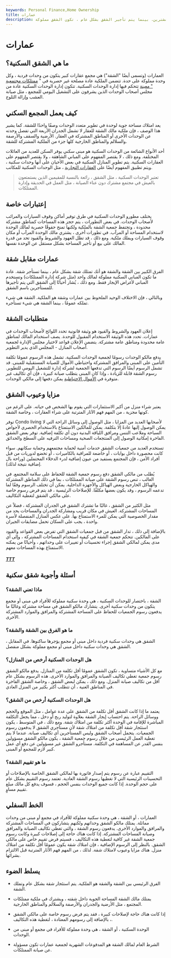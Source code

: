 ```yaml
---
keywords: Personal Finance,Home Ownership
title: عمارات
description: الوحدات السكنية أو الوحدات السكنية هي وحدات سكنية في مجمع عقاري كبير يتم بيعها للمشترين. بينما يتم تأجير الشقق بشكل عام ، تكون الشقق مملوكة.
---
```


# عمارات
## ما هي الشقق السكنية؟

العمارات (وتسمى أيضًا "الشقة") هي مجمع عقارات كبير يتكون من وحدات فردية ، وكل وحدة مملوكة على حدة. تتضمن الملكية عادة مصلحة غير حصرية في " [ممتلكات مجتمعية " معينة](/communityproperty) تتحكم فيها إدارة الوحدات السكنية. تتكون إدارة الوحدات السكنية عادة من مجلس أصحاب الوحدات الذين يشرفون على التشغيل اليومي للمجمع ، مثل صيانة العشب وإزالة الثلوج.

## كيف يعمل المجمع السكني

يعد امتلاك مساحة جوية لوحدة في تطوير متعدد الوحدات وصفًا واحدًا للشقة. كما يشير هذا الوصف ، فإن ملكية مالك الشقة للعقار لا تشمل الجدران الأربعة التي تفصل وحدته عن الوحدات الأخرى أو المناطق المشتركة في العقار. الأرضية والسقف والأرصفة والسلالم والمناطق الخارجية كلها جزء من الملكية المشتركة للشقة.

أحد الأنواع الشائعة من الوحدات السكنية هو مبنى سكني يوفر السكن للعديد من العائلات المختلفة. ومع ذلك ، لا يقتصر المفهوم على المباني الشاهقة ، ولا يقتصر المفهوم على العقارات السكنية. يتم تطوير المنازل السكنية في بعض الأحيان على أنها وحدات سكنية ، ويتم تطبيق المفهوم أيضًا على [العقارات التجارية](/commercial-property) ، مثل الوحدات السكنية للمكاتب.

> تعتبر الوحدات السكنية ، مثل الشقق ، رائعة بالنسبة للمقيمين الذين يستمتعون بالعيش في مجتمع مشترك دون عناء الصيانة ، مثل العمل في الحديقة وإدارة الممتلكات.

>

## إعتبارات خاصة

يختلف مطورو الوحدات السكنية في طرق توفير أماكن وقوف السيارات والمرائب لأصحاب الوحدات. في بعض التطورات ، يتم حجز هذه المساحات كمناطق مشتركة محدودة ، وتحتفظ جمعية الشقة بالملكية ولكنها تمنح حقوقًا حصرية لمالك الوحدة لاستخدام المساحة أو المرآب. في تطورات أخرى ، يشتري مالك الوحدة المرآب أو مكان وقوف السيارات ويملك ملكية. ومع ذلك ، قد تظل العهود والشروط والقيود تحد من قدرة المالك على بيع أو تأجير المساحة بشكل مستقل عن الوحدة نفسها.

## عمارات مقابل شقة

الفرق الكبير بين الشقة والشقة هو أنك تمتلك شقة بشكل عام ، بينما تستأجر شقة. عادة ما تكون المباني السكنية مملوكة لمالك واحد (مثل شركة إدارة الممتلكات) وتستخدم المباني لأغراض الإيجار فقط. ومع ذلك ، يُشار أحيانًا إلى الشقق التي يتم تأجيرها للمستأجرين باسم الشقق.

وبالتالي ، فإن الاختلاف الوحيد الملحوظ بين عمارات وشقة هو الملكية. الشقة هي شيء تملكه عمومًا ، بينما الشقة هي شيء تستأجره.

## متطلبات الشقة

إعلان العهود والشروط والقيود هو وثيقة قانونية تحدد اللوائح لأصحاب الوحدات في عمارات. تحدد هذه الوثيقة الاستخدام المقبول للوحدة. يصف استخدام المالك لمناطق عامة محدودة ومناطق عامة مشتركة. يتضمن الإعلان قواعد لاختيار مجلس الإدارة لجمعية أصحاب المنازل - المجلس الذي يدير التطوير.

يدفع مالكو الوحدات رسومًا لجمعية الوحدات السكنية. تشمل هذه الرسوم عمومًا تكلفة التأمين على المبنى والمرافق المشتركة واحتياطي الأموال للصيانة المستقبلية للمبنى. قد تشمل الرسوم أيضًا الرسوم التي تدفعها الجمعية لشركة إدارة للتشغيل اليومي للتطوير. رسوم الشقة قابلة للزيادة ، وإذا كان المبنى يتطلب صيانة كبيرة ، فإن أي تكاليف غير متوفرة في [الأموال الاحتياطية](/reservefund) يمكن دفعها إلى مالكي الوحدات.

## مزايا وعيوب الشقق

يعتبر شراء منزل من أكبر الاستثمارات التي يقوم بها الشخص في حياته. على الرغم من كونها مجزية ، من المهم فهم الآثار المترتبة على شراء العقارات ، وخاصة الشقة.

توفر Condo living لأصحابها العديد من المزايا ، مثل الوصول إلى وسائل الراحة التي لا يمكن الوصول إليها عادةً إلا بتكلفة. يمكن للمالكين الاستمتاع بالاستخدام الحصري لأحواض السباحة وملاعب التنس ومرافق اللياقة البدنية دون أي تكلفة إضافية. توفر بعض الشقق الفاخرة إمكانية الوصول إلى المنتجعات الصحية ومساحات الترفيه على السطح والحدائق.

تستخدم العديد من جمعيات الشقق خدمات أمنية لحماية مجتمعهم وحماية سكانهم. سواء كانت محصورة داخل بوابات ، أو خاضعة للمراقبة بالكاميرات ، أو تخضع لدوريات من قبل أفراد الأمن ، فإن المجتمع يستفيد من عيون إضافية لدرء الدخلاء المحتملين (وراحة بال إضافية نتيجة لذلك).

يُطلب من مالكي الشقق دفع رسوم جمعية الشقة للحفاظ على سلامة المجتمع. في الغالب ، تنص رسوم الشقة على صيانة الممتلكات ، بما في ذلك المناطق المشتركة والهياكل الخارجية وبعض الهياكل والأجهزة الداخلية. يمكن أن تختلف الرسوم وفقًا لما تدعمه الرسوم ، وقد يكون بعضها مكلفًا. للإصلاحات الرئيسية ، قد يتم فرض رسوم خاصة على مالكي الشقق لتغطية التكاليف.

مثل الكثير من الشقق ، غالبًا ما تشترك الشقق في الجدران المشتركة ، فضلاً عن المساحات المشتركة. العيش في مكان قريب ومشاركة الجدران والمساحات يحد من مقدار الخصوصية التي يمكن للمرء الاستمتاع بها. على عكس المنازل المنفصلة لأسرة واحدة ، يجب على السكان تحمل مضايقات الجيران.

بالإضافة إلى ذلك ، تدار الشقق من قبل جمعيات الشقق التي تفرض بعض القواعد والقيود على المالكين. تتحكم جمعية الشقة في كيفية استخدام المساحات المشتركة ، وإلى أي مدى يمكن لمالكي الشقق إجراء تحسينات أو تغييرات على وحداتهم ، وأحيانًا من يمكنه الاستمتاع بهذه المساحات معهم.

<h5><a href="taAWkzoXrknGoYT7Vut7esx6B8B37lxNGOVIpQz4Mh6LEZ6R5b7ex6KkBUkHew51WXNzM4ToxcCGqFsRihYLe753A2CPbi4FyQq1KENXJbr6X9GsQLD1Ue0BMFNaBJOkky8aWOWlBYmE7Cjqm8daCxIiNOVMyMECzWhxKbN8N4jqRmaI23kQb9qvQnAv4TWh9a5hEkGNzPPhqItnXuiJnEAJBo2I32CSVOoBPWFJnfWPHK7R67qJg0KqFZDisq0g6AIxEkaLKXEgfgyPEuoqlsdZhqrc0o2hPxonKWVmLFCL0W6Eb8RuXeC26AUHrh4l0pjZznfAOwUoylBeq0e40Eb6vbNbIytwDdePxh7vmH04Kc78rXcrAcaR04bf7Y55yOu33ysqTckyM38JRcIjstuQpQQ7ZlVOp1bnNwoFicg5hzK6zEs">TTT</a></h5>

## أسئلة وأجوبة شقق سكنية

### ماذا تعني الشقة؟

الشقة ، باختصار للوحدات السكنية ، هي وحدة سكنية مملوكة للأفراد في مبنى أو مجمع يتكون من وحدات سكنية أخرى. يتشارك مالكو الشقق في مساحة مشتركة وغالبًا ما يدفعون رسوم الجمعيات للحفاظ على المساحة المشتركة والمرافق والموارد المشتركة الأخرى.

### ما هو الفرق بين الشقة والشقة؟

الشقق هي وحدات سكنية فردية داخل مبنى أو مجمع يؤجرها ساكنوها. في المقابل ، الشقق هي وحدات سكنية داخل مبنى أو مجمع مملوكة بشكل منفصل.

### هل الوحدات السكنية أرخص من المنازل؟

مع كل الأشياء متساوية ، تكون الشقق عمومًا أقل تكلفة من المنازل. يدفع مالكو الشقق رسوم جمعية تغطي تكاليف الصيانة والمرافق والموارد الأخرى. هذه الرسوم بشكل عام أقل من تكاليف صيانة المنزل. ومع ذلك ، يمكن لبعض الشقق ، وخاصة الشقق الفاخرة في المناطق الغنية ، أن تتطلب أكثر بكثير من المنزل العادي.

### هل الوحدات السكنية أرخص من الشقق؟

يعتمد ما إذا كانت الشقق أقل تكلفة من الشقق على عدة عوامل ، مثل الموقع والحجم ووسائل الراحة. يتم احتساب إيجار الشقة بعلاوة لتوليد ربح أو دخل ، مما يجعل التكلفة المباشرة للإقامة في الوحدة أكثر تكلفة من امتلاك شقة. ومع ذلك ، في المتوسط ، يكون استئجار شقة أقل تكلفة من امتلاك شقة لأن مستأجري الشقق لا يدفعون رسوم الجمعيات. يتحمل أصحاب الشقق وليس المستأجرين أي تكاليف صيانة. عندما لا يتم تغطية العمل الرئيسي من خلال رسوم جمعية الشقة ، يكون مالكو الشقق مسؤولين بنفس القدر عن المساهمة في التكلفة. مستأجرو الشقق غير مسؤولين عن دفع أي عمل كبير لازم للمجمع أو المبنى.

### ما هو تقييم الشقة؟

التقييم عبارة عن رسوم يتم إصدار فاتورة بها لمالكي الشقق الخاصة بالإصلاحات أو التحسينات الرئيسية التي لا تغطيها رسوم الشقة العادية. تعتمد رسوم التقييم بشكل عام على حجم الوحدة. إذا كانت جميع الوحدات بنفس الحجم ، فسوف يدفع كل مالك مبلغ تقييم مساوٍ.

## الخط السفلي

العمارات ، أو الشقة ، هي وحدة سكنية مملوكة للأفراد في مجمع أو مبنى من وحدات مماثلة. يمتلك مالكو الشقق وحداتهم ولكنهم يتشاركون في المساحات المشتركة والمرافق والموارد الأخرى. يدفعون رسوم الشقة ، والتي تغطي تكاليف الصيانة والمرافق وصيانة المساحات المشتركة. إذا كانت هناك حاجة إلى إصلاحات كبيرة وكانت رسوم جمعية الشقة غير كافية لتغطية هذه التكاليف ، فسيتم فرض تقييم خاص على مالكي الشقق. بالنظر إلى الرسوم الإضافية ، فإن امتلاك شقة يكون عمومًا أقل تكلفة من امتلاك منزل. هناك مزايا وعيوب لامتلاك شقة. لذلك ، من المهم فهم الآثار المترتبة قبل الالتزام بشرائها.

## يسلط الضوء

- الفرق الرئيسي بين الشقة والشقة هو الملكية. يتم استئجار شقة بشكل عام وتملك الشقة.

- يمتلك مالك الشقة المساحة الجوية داخل شقته ، ويشترك في ملكية ممتلكات المجتمع ، مثل الأرضية والجدران والأرصفة والسلالم والمناطق الخارجية.

- إذا كانت هناك حاجة لإصلاحات كبيرة ، فقد يتم فرض رسوم خاصة على مالكي الشقق ، بالإضافة إلى رسومهم المعتادة ، لتغطية هذه التكاليف.

- الوحدة السكنية ، أو الشقة ، هي وحدة مملوكة للأفراد في مجمع أو مبنى من الوحدات.

- الشرط العام لمالك الشقة هو المدفوعات الشهرية لجمعية عمارات تكون مسؤولة عن صيانة الممتلكات.

